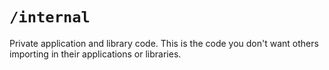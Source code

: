 # `/internal`

Private application and library code. This is the code you don't want others importing in their applications or libraries.